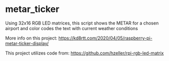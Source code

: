 # metar_ticker
Using 32x16 RGB LED matrices, this script shows the METAR for a chosen airport and color codes the text with current weather conditions

More info on this project: https://kd8rtt.com/2020/04/05/raspberry-pi-metar-ticker-display/

This project utilizes code from: https://github.com/hzeller/rpi-rgb-led-matrix 
